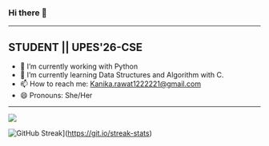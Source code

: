 ### Hi there 👋

-----------------------------------------------------------------------------------------------------------------------------------------------------------------------
<h2>STUDENT || UPES'26-CSE</h2>

- 🔭 I’m currently working with Python
- 🌱 I’m currently learning Data Structures and Algorithm with C.
- 📫 How to reach me: Kanika.rawat1222221@gmail.com
- 😄 Pronouns: She/Her

----------------------------------------------------------------------------------------------------------------------------------------------------------------------------
<img src="https://github-readme-stats.vercel.app/api?username=kanika-rawat121&show_icons=true"/>

![GitHub Streak](https://github-readme-streak-stats.herokuapp.com?user=kanika-rawat121&theme=chartreuse-dark&border_radius=5.6&date_format=M%20j%5B%2C%20Y%5D)](https://git.io/streak-stats)
